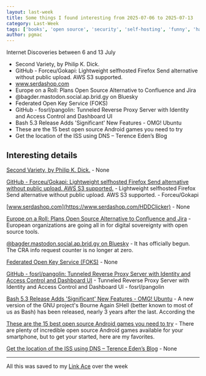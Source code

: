 ```yaml
---
layout: last-week
title: Some things I found interesting from 2025-07-06 to 2025-07-13
category: Last-Week
tags: ['books', 'open source', 'security', 'self-hosting', 'funny', 'hardware', 'open source', 'compliance', 'cyber', 'open source', 'security', 'technology', 'encryption', 'git', 'open source', 'network', 'open source', 'zero trust', 'command line', 'linux', 'shell', 'technology', 'games', 'mobile', 'open source', 'dns', 'space', 'technology']
author: pgmac
---
```


Internet Discoveries between  6 and 13 July

- Second Variety, by Philip K. Dick.
- GitHub - Forceu/Gokapi: Lightweight selfhosted Firefox Send alternative without public upload. AWS S3 supported.
- www.serdashop.com
- Europe on a Roll: Plans Open Source Alternative to Confluence and Jira
- @bagder.mastodon.social.ap.brid.gy on Bluesky
- Federated Open Key Service (FOKS)
- GitHub - fosrl/pangolin: Tunneled Reverse Proxy Server with Identity and Access Control and Dashboard UI
- Bash 5.3 Release Adds 'Significant' New Features - OMG! Ubuntu
- These are the 15 best open source Android games you need to try
- Get the location of the ISS using DNS – Terence Eden’s Blog

## Interesting details

<a name="Second Variety, by Philip K. Dick.">[Second Variety, by Philip K. Dick.](https://www.gutenberg.org/files/32032/32032-h/32032-h.htm)</a> - None

<a name="GitHub - Forceu/Gokapi: Lightweight selfhosted Firefox Send alternative without public upload. AWS S3 supported.">[GitHub - Forceu/Gokapi: Lightweight selfhosted Firefox Send alternative without public upload. AWS S3 supported.](https://github.com/Forceu/Gokapi)</a> - Lightweight selfhosted Firefox Send alternative without public upload. AWS S3 supported. - Forceu/Gokapi

<a name="www.serdashop.com">[www.serdashop.com](https://www.serdashop.com/HDDClicker)</a> - None

<a name="Europe on a Roll: Plans Open Source Alternative to Confluence and Jira">[Europe on a Roll: Plans Open Source Alternative to Confluence and Jira](https://news.itsfoss.com/europe-open-source-alternative-confluence/)</a> - European organizations are going all in for digital sovereignty with open source tools.

<a name="@bagder.mastodon.social.ap.brid.gy on Bluesky">[@bagder.mastodon.social.ap.brid.gy on Bluesky](https://bsky.app/profile/bagder.mastodon.social.ap.brid.gy/post/3ltodxecunfy2)</a> - It has officially begun. The CRA info request counter is no longer at zero.

<a name="Federated Open Key Service (FOKS)">[Federated Open Key Service (FOKS)](https://foks.pub/)</a> - None

<a name="GitHub - fosrl/pangolin: Tunneled Reverse Proxy Server with Identity and Access Control and Dashboard UI">[GitHub - fosrl/pangolin: Tunneled Reverse Proxy Server with Identity and Access Control and Dashboard UI](https://github.com/fosrl/pangolin)</a> - Tunneled Reverse Proxy Server with Identity and Access Control and Dashboard UI - fosrl/pangolin

<a name="Bash 5.3 Release Adds 'Significant' New Features - OMG! Ubuntu">[Bash 5.3 Release Adds 'Significant' New Features - OMG! Ubuntu](https://www.omgubuntu.co.uk/2025/07/bash-5-3-new-features/)</a> - A new version of the GNU project's Bourne Again SHell (better known to most of us as Bash) has been released, nearly 3 years after the last. According the

<a name="These are the 15 best open source Android games you need to try">[These are the 15 best open source Android games you need to try](https://www.androidauthority.com/best-open-source-android-games-3571204/)</a> - There are plenty of incredible open source Android games available for your smartphone, but to get your started, here are my favorites.

<a name="Get the location of the ISS using DNS – Terence Eden’s Blog">[Get the location of the ISS using DNS – Terence Eden’s Blog](https://shkspr.mobi/blog/2025/07/get-the-location-of-the-iss-using-dns/)</a> - None


---

All this was saved to my [Link Ace](https://links.pgmac.net.au/) over the week